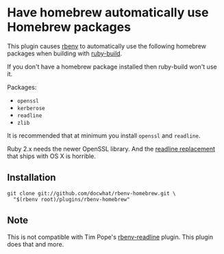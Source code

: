 # Have homebrew automatically use Homebrew packages

This plugin causes [rbenv][] to automatically use the following homebrew
packages when building with [ruby-build][].

If you don't have a homebrew package installed then ruby-build
won't use it.

Packages:

* `openssl`
* `kerberose`
* `readline`
* `zlib`

It is recommended that at minimum you install `openssl` and `readline`.

Ruby 2.x needs the newer OpenSSL library. And the [readline
replacement][editline] that ships with OS X is
horrible.

## Installation

    git clone git://github.com/docwhat/rbenv-homebrew.git \
      "$(rbenv root)/plugins/rbenv-homebrew"

## Note

This is not compatible with Tim Pope's
[rbenv-readline][]
plugin.  This plugin does that and more.

[rbenv]:          https://github.com/sstephenson/rbenv        "Rbenv"
[ruby-build]:     https://github.com/sstephenson/ruby-build   "Ruby-build"
[rbenv-readline]: https://www.github.com/tpope/rbenv-readline "Tim Pope's rbenv-readline"
[editline]:       http://www.thrysoee.dk/editline/            "Editline"
